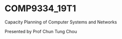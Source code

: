 # COMP9334_19T1
Capacity Planning of Computer Systems and Networks

Presented by Prof Chun Tung Chou
